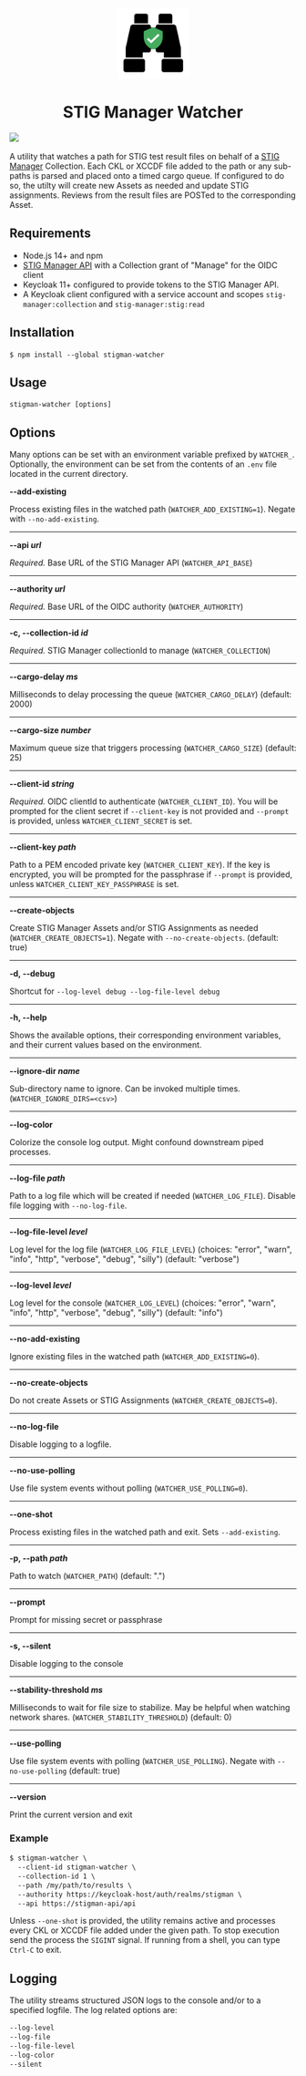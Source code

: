 <p align="center">
  <img width="125" src="https://raw.githubusercontent.com/NUWCDIVNPT/stigman-watcher/main/icon.svg">
</p>
<h1 align="center"> STIG Manager Watcher </h1>

<a href="https://npmjs.org/package/stigman-watcher"><img src="https://img.shields.io/badge/npm-1.0.0-green"></a>

A utility that watches a path for STIG test result files on behalf of a [STIG Manager](https://github.com/nuwcdivnpt/stig-manager) Collection. Each CKL or XCCDF file added to the path or any sub-paths is parsed and placed onto a timed cargo queue. If configured to do so, the utilty will create new Assets as needed and update STIG assignments. Reviews from the result files are POSTed to the corresponding Asset.

## Requirements
- Node.js 14+ and npm
- [STIG Manager API](https://github.com/nuwcdivnpt/stig-manager) with a Collection grant of "Manage" for the OIDC client
- Keycloak 11+ configured to provide tokens to the STIG Manager API.
- A Keycloak client configured with a service account and scopes `stig-manager:collection` and `stig-manager:stig:read`

## Installation

```
$ npm install --global stigman-watcher
```

## Usage

```
stigman-watcher [options]
```

## Options

Many options can be set with an environment variable prefixed by `WATCHER_`. Optionally, the environment can be set from the contents of an `.env` file located in the current directory.

**--add-existing**

Process existing files in the watched path (`WATCHER_ADD_EXISTING=1`). Negate with `--no-add-existing`.

---  
**--api *url*** 

*Required.* Base URL of the STIG Manager API (`WATCHER_API_BASE`)

---  
**--authority *url***

*Required.* Base URL of the OIDC authority (`WATCHER_AUTHORITY`)
  
---
**-c, --collection-id *id***

*Required.* STIG Manager collectionId to manage (`WATCHER_COLLECTION`)
  
---
**--cargo-delay *ms***

Milliseconds to delay processing the queue (`WATCHER_CARGO_DELAY`) (default: 2000)
  
---
**--cargo-size *number***

Maximum queue size that triggers processing (`WATCHER_CARGO_SIZE`) (default: 25)
  
---
**--client-id *string***

*Required.* OIDC clientId to authenticate (`WATCHER_CLIENT_ID`). You will be prompted for the client secret if `--client-key` is not provided and `--prompt` is provided, unless `WATCHER_CLIENT_SECRET` is set.
  
---
**--client-key *path***

Path to a PEM encoded private key (`WATCHER_CLIENT_KEY`). If the key
is encrypted, you will be prompted for the passphrase if `--prompt` is
provided, unless `WATCHER_CLIENT_KEY_PASSPHRASE` is set.
  
---
**--create-objects**

Create STIG Manager Assets and/or STIG Assignments as needed (`WATCHER_CREATE_OBJECTS=1`). Negate with `--no-create-objects`. (default: true)
  
---
**-d, --debug**

Shortcut for `--log-level debug --log-file-level debug`
  
---
**-h, --help**

Shows the available options, their corresponding environment variables, and their current values based on the environment.
  
---
**--ignore-dir *name***

Sub-directory name to ignore. Can be invoked multiple times. (`WATCHER_IGNORE_DIRS=<csv>`)
  
---
**--log-color**

Colorize the console log output. Might confound downstream piped processes.
  
---
**--log-file *path***

Path to a log file which will be created if needed (`WATCHER_LOG_FILE`). Disable file logging with `--no-log-file`.
  
---
**--log-file-level *level***

Log level for the log file (`WATCHER_LOG_FILE_LEVEL`) (choices: "error", "warn", "info", "http", "verbose", "debug", "silly") (default: "verbose")

--- 
**--log-level *level***

Log level for the console (`WATCHER_LOG_LEVEL`) (choices: "error", "warn", "info", "http", "verbose", "debug", "silly") (default: "info")

  
---
**--no-add-existing**

Ignore existing files in the watched path (`WATCHER_ADD_EXISTING=0`).
  
---
**--no-create-objects**

Do not create Assets or STIG Assignments (`WATCHER_CREATE_OBJECTS=0`).
  
---
**--no-log-file**

Disable logging to a logfile.
  
---
**--no-use-polling**

Use file system events without polling (`WATCHER_USE_POLLING=0`).
  
---
**--one-shot**

Process existing files in the watched path and exit. Sets `--add-existing`.
  
---
**-p, --path *path***

Path to watch (`WATCHER_PATH`) (default: ".")
  
---
**--prompt**

Prompt for missing secret or passphrase
  
---
**-s, --silent**

Disable logging to the console
  
---
**--stability-threshold *ms***

Milliseconds to wait for file size to stabilize. May be helpful when watching network shares. (`WATCHER_STABILITY_THRESHOLD`) (default: 0)
  
---
**--use-polling**

Use file system events with polling (`WATCHER_USE_POLLING`). Negate with `--no-use-polling` (default: true)
  
---
**--version**

Print the current version and exit

### Example
```
$ stigman-watcher \
  --client-id stigman-watcher \
  --collection-id 1 \
  --path /my/path/to/results \
  --authority https://keycloak-host/auth/realms/stigman \
  --api https://stigman-api/api
```
Unless `--one-shot` is provided, the utility remains active and processes every CKL or XCCDF file added under the given path. To stop execution send the process the `SIGINT` signal. If running from a shell, you can type `Ctrl-C` to exit.

## Logging

The utility streams structured JSON logs to the console and/or to a specified logfile. The log related options are:
```
--log-level
--log-file
--log-file-level
--log-color
--silent
```
